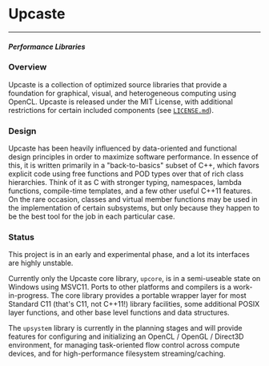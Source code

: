 # Upcaste
------------ -------------- --------------
#### *Performance Libraries*

### Overview

Upcaste is a collection of optimized source libraries that provide a foundation for graphical,
visual, and heterogeneous computing using OpenCL. Upcaste is released under the MIT License,
with additional restrictions for certain included components
(see [`LICENSE.md`](https://github.com/upcaste/upcaste/blob/master/README.md)).

### Design

Upcaste has been heavily influenced by data-oriented and functional design principles in order
to maximize software performance. In essence of this, it is written primarily in a
"back-to-basics" subset of C++, which favors explicit code using free functions and POD types
over that of rich class hierarchies. Think of it as C with stronger typing, namespaces,
lambda functions, compile-time templates, and a few other useful C++11 features. On the rare
occasion, classes and virtual member functions may be used in the implementation of certain
subsystems, but only because they happen to be the best tool for the job in each particular
case.

### Status

This project is in an early and experimental phase, and a lot its interfaces are highly unstable.

Currently only the Upcaste core library, `upcore`, is in a semi-useable state on Windows
using MSVC11. Ports to other platforms and compilers is a work-in-progress. The core
library provides a portable wrapper layer for most Standard C11 (that's C11, not C++11!)
library facilities, some additional POSIX layer functions, and other base level functions
and data structures.

The `upsystem` library is currently in the planning stages and will provide features for
configuring and initializing an OpenCL / OpenGL / Direct3D environment, for managing task-oriented
flow control across compute devices, and for high-performance filesystem streaming/caching.
